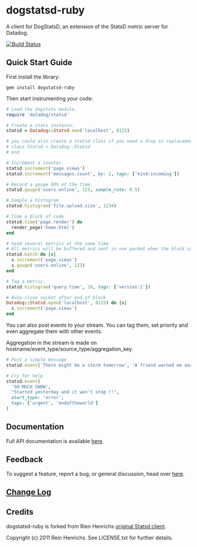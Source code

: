 
dogstatsd-ruby
==============

A client for DogStatsD, an extension of the StatsD metric server for Datadog.

[![Build Status](https://secure.travis-ci.org/DataDog/dogstatsd-ruby.png)](http://travis-ci.org/DataDog/dogstatsd-ruby)

Quick Start Guide
-----------------

First install the library:

    gem install dogstatsd-ruby

Then start instrumenting your code:

``` ruby
# Load the dogstats module.
require 'datadog/statsd'

# Create a stats instance.
statsd = Datadog::Statsd.new('localhost', 8125)

# you could also create a statsd class if you need a drop in replacement
# class Statsd < Datadog::Statsd
# end

# Increment a counter.
statsd.increment('page.views')
statsd.increment('messages.count', by: 2, tags: ['kind:incoming'])

# Record a gauge 50% of the time.
statsd.gauge('users.online', 123, sample_rate: 0.5)

# Sample a histogram
statsd.histogram('file.upload.size', 1234)

# Time a block of code
statsd.time('page.render') do
  render_page('home.html')
end

# Send several metrics at the same time
# All metrics will be buffered and sent in one packet when the block completes
statsd.batch do |s|
  s.increment('page.views')
  s.gauge('users.online', 123)
end

# Tag a metric.
statsd.histogram('query.time', 10, tags: ['version:1'])

# Auto-close socket after end of block
Datadog::Statsd.open('localhost', 8125) do |s|
  s.increment('page.views')
end
```

You can also post events to your stream. You can tag them, set priority and even aggregate them with other events.

Aggregation in the stream is made on hostname/event_type/source_type/aggregation_key.

``` ruby
# Post a simple message
statsd.event('There might be a storm tomorrow', 'A friend warned me earlier.')

# Cry for help
statsd.event(
  'SO MUCH SNOW',
  "Started yesterday and it won't stop !!",
  alert_type: 'error',
  tags: ['urgent', 'endoftheworld']
)
```



Documentation
-------------

Full API documentation is available
[here](http://www.rubydoc.info/github/DataDog/dogstatsd-ruby/master/frames).


Feedback
--------

To suggest a feature, report a bug, or general discussion, head over
[here](http://github.com/DataDog/dogstatsd-ruby/issues/).


[Change Log](CHANGELOG.md)
----------------------------


Credits
-------

dogstatsd-ruby is forked from Rien Henrichs [original Statsd
client](https://github.com/reinh/statsd).

Copyright (c) 2011 Rein Henrichs. See LICENSE.txt for
further details.
